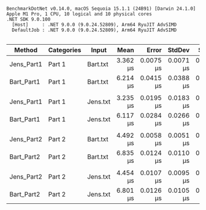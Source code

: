 ```

BenchmarkDotNet v0.14.0, macOS Sequoia 15.1.1 (24B91) [Darwin 24.1.0]
Apple M1 Pro, 1 CPU, 10 logical and 10 physical cores
.NET SDK 9.0.100
  [Host]     : .NET 9.0.0 (9.0.24.52809), Arm64 RyuJIT AdvSIMD
  DefaultJob : .NET 9.0.0 (9.0.24.52809), Arm64 RyuJIT AdvSIMD


```
| Method     | Categories | Input    | Mean     | Error     | StdDev    | StdErr    | Min      | Q1       | Median   | Q3       | Max      | Op/s      | Allocated |
|----------- |----------- |--------- |---------:|----------:|----------:|----------:|---------:|---------:|---------:|---------:|---------:|----------:|----------:|
| Jens_Part1 | Part 1     | Bart.txt | 3.362 μs | 0.0075 μs | 0.0071 μs | 0.0018 μs | 3.354 μs | 3.356 μs | 3.362 μs | 3.367 μs | 3.376 μs | 297,419.7 |         - |
| Bart_Part1 | Part 1     | Bart.txt | 6.214 μs | 0.0415 μs | 0.0388 μs | 0.0100 μs | 6.136 μs | 6.189 μs | 6.213 μs | 6.241 μs | 6.275 μs | 160,937.2 |         - |
|            |            |          |          |           |           |           |          |          |          |          |          |           |           |
| Jens_Part1 | Part 1     | Jens.txt | 3.235 μs | 0.0195 μs | 0.0183 μs | 0.0047 μs | 3.207 μs | 3.216 μs | 3.238 μs | 3.245 μs | 3.272 μs | 309,137.5 |         - |
| Bart_Part1 | Part 1     | Jens.txt | 6.117 μs | 0.0284 μs | 0.0266 μs | 0.0069 μs | 6.068 μs | 6.099 μs | 6.115 μs | 6.137 μs | 6.164 μs | 163,472.3 |         - |
|            |            |          |          |           |           |           |          |          |          |          |          |           |           |
| Jens_Part2 | Part 2     | Bart.txt | 4.492 μs | 0.0058 μs | 0.0051 μs | 0.0014 μs | 4.481 μs | 4.490 μs | 4.493 μs | 4.496 μs | 4.499 μs | 222,599.7 |         - |
| Bart_Part2 | Part 2     | Bart.txt | 6.835 μs | 0.0124 μs | 0.0110 μs | 0.0029 μs | 6.819 μs | 6.830 μs | 6.834 μs | 6.841 μs | 6.859 μs | 146,298.5 |         - |
|            |            |          |          |           |           |           |          |          |          |          |          |           |           |
| Jens_Part2 | Part 2     | Jens.txt | 4.454 μs | 0.0107 μs | 0.0095 μs | 0.0025 μs | 4.439 μs | 4.449 μs | 4.454 μs | 4.462 μs | 4.469 μs | 224,506.8 |         - |
| Bart_Part2 | Part 2     | Jens.txt | 6.801 μs | 0.0126 μs | 0.0105 μs | 0.0029 μs | 6.785 μs | 6.797 μs | 6.801 μs | 6.804 μs | 6.825 μs | 147,036.8 |         - |
